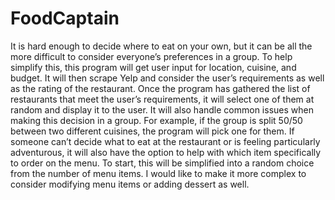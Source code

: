 # FoodCaptain
It is hard enough to decide where to eat on your own, but it can be all the more difficult to consider everyone’s preferences in a group. To help simplify this, this program will get user input for location, cuisine, and budget. It will then scrape Yelp and consider the user’s requirements as well as the rating of the restaurant. Once the program has gathered the list of restaurants that meet the user’s requirements, it will select one of them at random and display it to the user.
It will also handle common issues when making this decision in a group. For example, if the group is split 50/50 between two different cuisines, the program will pick one for them. If someone can’t decide what to eat at the restaurant or is feeling particularly adventurous, it will also have the option to help with which item specifically to order on the menu. To start, this will be simplified into a random choice from the number of menu items. I would like to make it more complex to consider modifying menu items or adding dessert as well.
